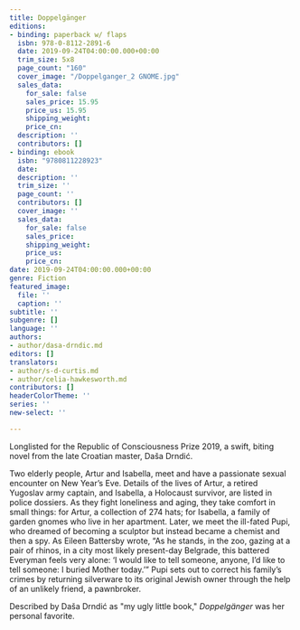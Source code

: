 ```yaml
---
title: Doppelgänger
editions:
- binding: paperback w/ flaps
  isbn: 978-0-8112-2891-6
  date: 2019-09-24T04:00:00.000+00:00
  trim_size: 5x8
  page_count: "160"
  cover_image: "/Doppelganger_2 GNOME.jpg"
  sales_data:
    for_sale: false
    sales_price: 15.95
    price_us: 15.95
    shipping_weight: 
    price_cn: 
  description: ''
  contributors: []
- binding: ebook
  isbn: "9780811228923"
  date: 
  description: ''
  trim_size: ''
  page_count: ''
  contributors: []
  cover_image: ''
  sales_data:
    for_sale: false
    sales_price: 
    shipping_weight: 
    price_us: 
    price_cn: 
date: 2019-09-24T04:00:00.000+00:00
genre: Fiction
featured_image:
  file: ''
  caption: ''
subtitle: ''
subgenre: []
language: ''
authors:
- author/dasa-drndic.md
editors: []
translators:
- author/s-d-curtis.md
- author/celia-hawkesworth.md
contributors: []
headerColorTheme: ''
series: ''
new-select: ''

---
```

Longlisted for the Republic of Consciousness Prize 2019, a swift, biting novel from the late Croatian master, Daša Drndić.

Two elderly people, Artur and Isabella, meet and have a passionate sexual encounter on New Year’s Eve. Details of the lives of Artur, a retired Yugoslav army captain, and Isabella, a Holocaust survivor, are listed in police dossiers. As they fight loneliness and aging, they take comfort in small things: for Artur, a collection of 274 hats; for Isabella, a family of garden gnomes who live in her apartment. Later, we meet the ill-fated Pupi, who dreamed of becoming a sculptor but instead became a chemist and then a spy. As Eileen Battersby wrote, “As he stands, in the zoo, gazing at a pair of rhinos, in a city most likely present-day Belgrade, this battered Everyman feels very alone: ‘I would like to tell someone, anyone, I’d like to tell someone: I buried Mother today.’” Pupi sets out to correct his family’s crimes by returning silverware to its original Jewish owner through the help of an unlikely friend, a pawnbroker.

Described by Daša Drndić as "my ugly little book," _Doppelgänger_ was her personal favorite.